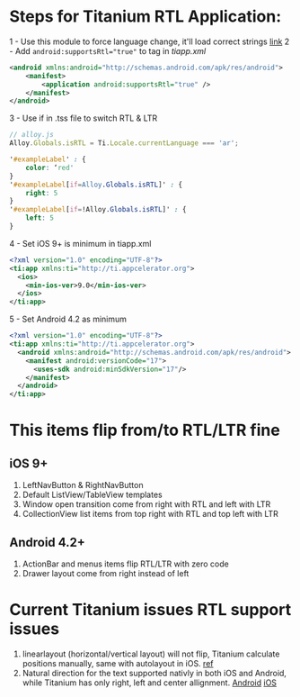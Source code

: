 # Steps for Titanium RTL Application:
1 - Use this module to force language change, it'll load correct strings [link](http://shareourideas.com/2013/12/02/titanium-locale-module-for-both-android-and-ios/)
2 - Add `android:supportsRtl="true"` to <application> tag in _tiapp.xml_
```xml
<android xmlns:android="http://schemas.android.com/apk/res/android">
    <manifest>
        <application android:supportsRtl="true" />
    </manifest>
</android>
```
3 - Use if in .tss file to switch RTL & LTR
```javascript
// alloy.js
Alloy.Globals.isRTL = Ti.Locale.currentLanguage === 'ar';
```
```css
'#exampleLabel' : {
	color: ‘red'
}
'#exampleLabel[if=Alloy.Globals.isRTL]' : {
	right: 5
}
'#exampleLabel[if=!Alloy.Globals.isRTL]' : {
	left: 5
}
```
4 - Set iOS 9+ is minimum in tiapp.xml
```xml
<?xml version="1.0" encoding="UTF-8"?>
<ti:app xmlns:ti="http://ti.appcelerator.org">
  <ios>
    <min-ios-ver>9.0</min-ios-ver>
  </ios>
</ti:app>
```
5 - Set Android 4.2 as minimum
```xml
<?xml version="1.0" encoding="UTF-8"?>
<ti:app xmlns:ti="http://ti.appcelerator.org">
  <android xmlns:android="http://schemas.android.com/apk/res/android">
    <manifest android:versionCode="17">
      <uses-sdk android:minSdkVersion="17"/>
    </manifest>
  </android>
</ti:app>
```

# This items flip from/to RTL/LTR fine
## iOS 9+
1. LeftNavButton & RightNavButton
2. Default ListView/TableView templates
3. Window open transition come from right with RTL and left with LTR
4. CollectionView list items from top right with RTL and top left with LTR

## Android 4.2+
1. ActionBar and menus items flip RTL/LTR with zero code
2. Drawer layout come from right instead of left


# Current Titanium issues RTL support issues
1. linearlayout (horizontal/vertical layout) will not flip, Titanium calculate positions manually, same with autolayout in iOS. [ref](http://android-developers.blogspot.com.eg/2013/03/native-rtl-support-in-android-42.html)
2. Natural direction for the text supported nativly in both iOS and Android, while Titanium has only right, left and center allignment. [Android](https://developer.android.com/reference/android/view/View.html#attr_android:textDirection) [iOS](https://developer.apple.com/reference/uikit/nstextalignment/nstextalignmentnatural)
